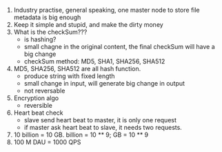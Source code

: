 1. Industry practise, general speaking, one master node to store file metadata is big enough
2. Keep it simple and stupid, and make the dirty money
3. What is the checkSum???
   - is hashing?
   - small chagne in the original content, the final checkSum will have a big change
   - checkSum method: MD5, SHA1, SHA256, SHA512
4. MD5, SHA256, SHA512 are all hash function.
   - produce string with fixed length
   - small change in input, will generate big change in output
   - not reversable
5. Encryption algo
   - reversible
6. Heart beat check
   - slave send heart beat to master, it is only one request
   - if master ask heart beat to slave, it needs two requests.
7. 10 billion = 10 GB. billion = 10 ** 9; GB = 10 ** 9
8. 100 M DAU = 1000 QPS
